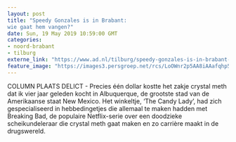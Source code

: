 ```yaml
---
layout: post
title: "Speedy Gonzales is in Brabant:
wie gaat hem vangen?"
date: Sun, 19 May 2019 10:59:00 GMT
categories: 
- noord-brabant 
- tilburg 
externe_link: "https://www.ad.nl/tilburg/speedy-gonzales-is-in-brabant-wie-gaat-hem-vangen~abb048bd/"
feature_image: "https://images3.persgroep.net/rcs/LoOWnr2p5AA8iAAafqhp5jFdST0/diocontent/73486352/_fitwidth/400/?appId=21791a8992982cd8da851550a453bd7f&quality=0.7"
---
```


COLUMN PLAATS DELICT - Precies één dollar kostte het zakje crystal meth dat ik vier jaar geleden kocht in Albuquerque, de grootste stad van de Amerikaanse staat New Mexico. Het winkeltje, ‘The Candy Lady’, had zich gespecialiseerd in hebbedingetjes die allemaal te maken hadden met  Breaking Bad, de populaire Netflix-serie over een doodzieke scheikundeleraar die crystal meth gaat maken en zo carrière maakt in de drugswereld.
